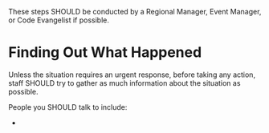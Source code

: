 These steps SHOULD be conducted by a Regional Manager, Event Manager, or Code Evangelist if possible.

# Finding Out What Happened

Unless the situation requires an urgent response, before taking any action, staff SHOULD try to gather as much information about the situation as possible.

People you SHOULD talk to include:

- 